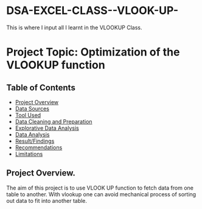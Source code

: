 # DSA-EXCEL-CLASS--VLOOK-UP-
This is where I input all I learnt in the VLOOKUP Class.
# Project Topic:  Optimization of the VLOOKUP function

## Table of Contents
- [Project Overview](#Project-Overview)
- [Data Sources](#Data-Sources)
- [Tool Used](#Tool-Used)
- [Data Cleaning and Preparation](#Data-Cleaning-and-Preparation)
- [Explorative Data Analysis](#Explorative-Data-Analysis)
- [Data Analysis](#Data-Analysis)
- [Result/Findings](#Result/Findings)
- [Recommendations](#Recommendations)
- [Limitations](#Limitations)
## Project Overview.
The aim of this project is to use VLOOK UP function to fetch data from one table to another. With vlookup one can avoid mechanical process of sorting out data to fit into another table.
